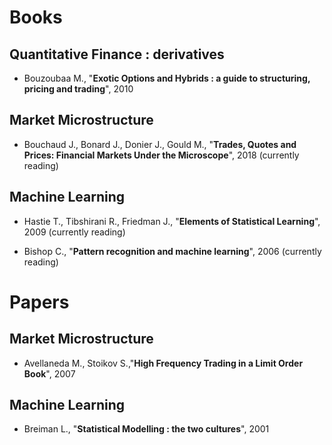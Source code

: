 # Books 

## Quantitative Finance : derivatives 

- Bouzoubaa M., "<strong>Exotic Options and Hybrids : a guide to structuring, pricing and trading</strong>", 2010

## Market Microstructure

- Bouchaud J., Bonard J., Donier J., Gould M., "<strong>Trades, Quotes and Prices: Financial Markets Under the Microscope</strong>", 2018 (currently reading)

## Machine Learning 

- Hastie T., Tibshirani R., Friedman J., "<strong>Elements of Statistical Learning</strong>", 2009 (currently reading)  

- Bishop C., "<strong>Pattern recognition and machine learning</strong>", 2006 (currently reading)

# Papers 

## Market Microstructure 

- Avellaneda M., Stoikov S.,"<strong>High Frequency Trading in a Limit Order Book</strong>", 2007

## Machine Learning 

- Breiman L., "<strong>Statistical Modelling : the two cultures</strong>", 2001
